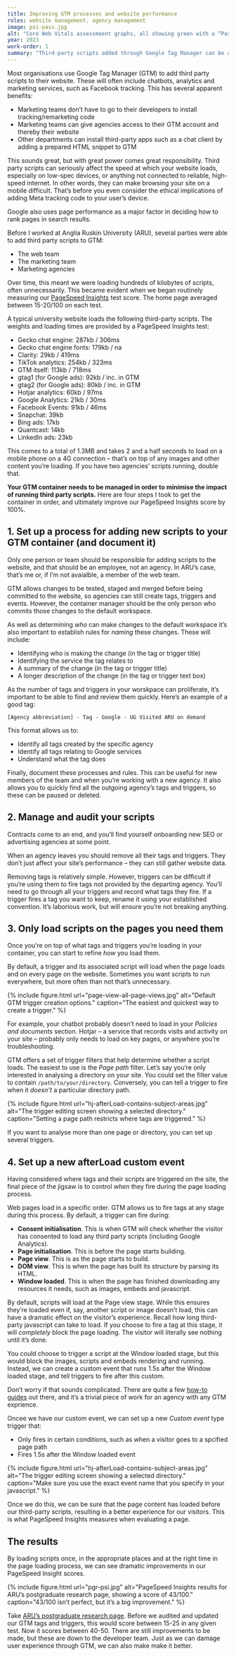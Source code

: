 ```yaml
---
title: Improving GTM processes and website performance
roles: website management, agency management
image: psi-pass.jpg
alt: "Core Web Vitals assessmeent graphs, all showing green with a “Pass” above them."
year: 2023
work-order: 1
summary: "Third-party scripts added through Google Tag Manager can be a major source of website performance problems. By managing and auditing our GTM container we improved page performance by 100%."
---
```


Most organisations use Google Tag Manager (GTM) to add third party scripts to their website. These will often include chatbots, analytics and marketing services, such as Facebook tracking. This has several apparent benefits:

- Marketing teams don’t have to go to their developers to install tracking/remarketing code
- Marketing teams can give agencies access to their GTM account and thereby their website
- Other departments can install third-party apps such as a chat client by adding a prepared HTML snippet to GTM

This sounds great, but with great power comes great responsibility. Third party scripts can seriously affect the speed at which your website loads, especially on low-spec devices, or anything not connected to reliable, high-speed internet. In other words, they can make browsing your site on a mobile difficult. That’s before you even consider the ethical implications of adding Meta tracking code to your user’s device.

Google also uses page performance as a major factor in deciding how to rank pages in search results.

Before I worked at Anglia Ruskin University (ARU), several parties were able to add third party scripts to GTM:

- The web team
- The marketing team
- Marketing agencies

Over time, this meant we were loading hundreds of kilobytes of scripts, often unnecessarily. This became evident when we began routinely measuring our [PageSpeed Insights](https://pagespeed.web.dev/) test score. The home page averaged between 15-20/100 on each test.

A typical university website loads the following third-party scripts. The weights and loading times are provided by a PageSpeed Insights test:

- Gecko chat engine: 287kb / 306ms
- Gecko chat engine fonts: 179kb / na
- Clarity: 29kb / 419ms
- TikTok analytics: 254kb / 323ms
- GTM itself: 113kb / 718ms
- gtag1 (for Google ads): 92kb / inc. in GTM
- gtag2 (for Google ads): 80kb / inc. in GTM
- Hotjar analytics: 60kb / 97ms
- Google Analytics: 21kb / 30ms
- Facebook Events: 91kb / 46ms
- Snapchat: 39kb
- Bing ads: 17kb
- Quantcast: 14kb
- LinkedIn ads: 23kb

This comes to a total of 1.3MB and takes 2 and a half seconds to load on a mobile phone on a 4G connection – that’s on top of any images and other content you’re loading. If you have two agencies’ scripts running, double that.

**Your GTM container needs to be managed in order to minimise the impact of running third party scripts.** Here are four steps I took to get the container in order, and ultimately improve our PageSpeed Insights score by 100%.

## 1. Set up a process for adding new scripts to your GTM container (and document it)

Only one person or team should be responsible for adding scripts to the website, and that should be an employee, not an agency. In ARU’s case, that’s me or, if I’m not avaialble, a member of the web team.

GTM allows changes to be tested, staged and merged before being committed to the website, so agencies can still create tags, triggers and events. However, the container manager should be the only person who commits those changes to the default workspace.

As well as determining _who_ can make changes to the default workspace it’s also important to establish rules for _naming_ these changes. These will include:

- Identifying who is making the change (in the tag or trigger title)
- Identifying the service the tag relates to
- A summary of the change (in the tag or trigger title)
- A longer description of the change (in the tag or trigger text box)

As the number of tags and triggers in your worskpace can proliferate, it’s important to be able to find and review them quickly. Here’s an example of a good tag:

`[Agency abbreviation] - Tag - Google - UG Visited ARU on demand`

This format allows us to:

- Identify all tags created by the specific agency
- Identify all tags relating to Google services
- Understand what the tag does

Finally, document these processes and rules. This can be useful for new members of the team and when you’re working with a new agency. It also allows you to quickly find all the outgoing agency’s tags and triggers, so these can be paused or deleted.

## 2. Manage and audit your scripts

Contracts come to an end, and you’ll find yourself onboarding new SEO or advertising agencies at some point.

When an agency leaves you should remove all their tags and triggers. They don’t just affect your site’s performance – they can still gather website data.

Removing tags is relatively simple. However, triggers can be difficult if you’re using them to fire tags not provided by the departing agency. You’ll need to go through all your triggers and record what tags they fire. If a trigger fires a tag you want to keep, rename it using your established convention. It’s laborious work, but will ensure you’re not breaking anything.

## 3. Only load scripts on the pages you need them

Once you’re on top of what tags and triggers you’re loading in your container, you can start to refine _how_ you load them.

By default, a trigger and its associated script will load when the page loads and on every page on the website. Sometimes you want scripts to run everywhere, but more often than not that’s unnecessary.

{% include figure.html url="page-view-all-page-views.jpg" alt="Default GTM trigger creation options." caption="The easiest and quickest way to create a trigger." %}

For example, your chatbot probably doesn’t need to load in your _Policies and documents_ section. Hotjar – a service that records visits and activity on your site – probably only needs to load on key pages, or anywhere you’re troubleshooting.

GTM offers a set of trigger filters that help determine whether a script loads. The easiest to use is the _Page path_ filter. Let’s say you’re only interested in analysing a directory on your site. You could set the filter value to contain `/path/to/your/directory`. Conversely, you can tell a trigger to fire when it _doesn’t_ a particular directory path.

{% include figure.html url="hj-afterLoad-contains-subject-areas.jpg" alt="The trigger editing screen showing a selected directory." caption="Setting a page path restricts where tags are triggered." %}

If you want to analyse more than one page or directory, you can set up several triggers.

## 4. Set up a new afterLoad custom event

Having considered where tags and their scripts are triggered on the site, the final piece of the jigsaw is to control _when_ they fire during the page loading process.

Web pages load in a specific order. GTM allows us to fire tags at any stage during this process. By default, a trigger can fire during:

- **Consent initialisation**. This is when GTM will check whether the visitor has consented to load any third party scripts (including Google Analytics).
- **Page initialisation**. This is before the page starts building.
- **Page view**. This is as the page starts to build.
- **DOM view**. This is when the page has built its structure by parsing its HTML.
- **Window loaded**. This is when the page has finished downloading any resources it needs, such as images, embeds and javascript.

By default, scripts will load at the Page view stage. While this ensures they’re loaded even if, say, another script or image doesn’t load, this can have a dramatic effect on the visitor’s experience. Recall how long third-party javascript can take to load. If you choose to fire a tag at this stage, it will _completely_ block the page loading. The visitor will literally see nothing until it’s done.

You could choose to trigger a script at the Window loaded stage, but this would block the images, scripts and embeds rendering and running. Instead, we can create a custom event that runs 1.5s after the Window loaded stage, and tell triggers to fire after this custom.

Don’t worry if that sounds complicated. There are quite a few [how-to guides](https://adigital.agency/blog/pagespeed-tricks-for-loading-third-party-scripts-via-gtm) out there, and it’s a trivial piece of work for an agency with any GTM exprience.

Oncee we have our custom event, we can set up a new _Custom event_ type trigger that:

- Only fires in certain conditions, such as when a visitor goes to a spcified page path
- Fires 1.5s after the Window loaded event

{% include figure.html url="hj-afterLoad-contains-subject-areas.jpg" alt="The trigger editing screen showing a selected directory." caption="Make sure you use the exact event name that you specify in your javascript." %}

Once we do this, we can be sure that the page content has loaded before our third-party scripts, resulting in a better experience for our visitors. This is what PageSpeed Insights measures when evaluating a page.

## The results

By loading scripts once, in the appropriate places and at the right time in the page loading process, we can see dramatic improvements in our PageSpeed Insight scores.

{% include figure.html url="pgr-psi.jpg" alt="PageSpeed Insights results for ARU’s postgraduate research page, showing a score of 43/100." caption="43/100 isn’t perfect, but it’s a big improvement." %}

Take [ARU’s postgraduate research page](https://www.aru.ac.uk/research/postgraduate-research). Before we audited and updated our GTM tags and triggers, this would score between 15-25 in any given test. Now it scores between 40-50. There are still improvements to be made, but these are down to the developer team. Just as we can damage user experience through GTM, we can also make make it better.





